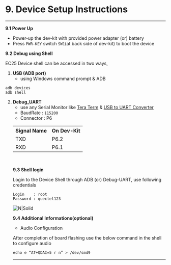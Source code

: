 # 9. Device Setup Instructions

------------

__9.1 Power Up__
- Power-up the dev-kit with provided power adapter (or) battery
- Press `PWR-KEY` switch `SW1`(at back side of dev-kit) to boot the device

__9.2 Debug using Shell__

EC25 Device shell can be accessed in two ways,
1. __USB (ADB port)__ 
    - using Windows command prompt & ADB
```console
adb devices
adb shell
```
2. __Debug_UART__
    - use any Serial Monitor like <a href="https://en.wikipedia.org/wiki/Tera_Term" target="_blank">Tera Term</a>  &amp; <a href="https://robokits.co.in/arduino/motor-control-boards/interface-boards/ft232rl-ftdi-usb-to-ttl-serial-adapter-module?gclid=EAIaIQobChMI4oLIlcPk6AIV1RyPCh02iQBqEAYYASABEgJU2fD_BwE" target="_blank">USB to UART Converter</a>
    - BaudRate  : `115200`
    - Connector : P6
    <table class="pinout">
    <tr><th>Signal Name</th><th>On Dev-Kit</th></tr>
    <tr><td>TXD</td><td>P6.2</td></tr>
    <tr><td>RXD</td><td>P6.1</td></tr>
</table><br/>

__9.3 Shell login__

Login to the Device Shell through ADB (or) Debug-UART, use following credentials
```warning
Login    : root 
Password : quectel123
```

![N|Solid](../pics/EC25/ec25-ashell.jpg)

__9.4 Additional Informations(optional)__

- Audio Configuration

After completion of board flashing use the below command in the shell to configure audio

```console
echo e “AT+QDAI=5 r n” > /dev/smd9
```
------------
